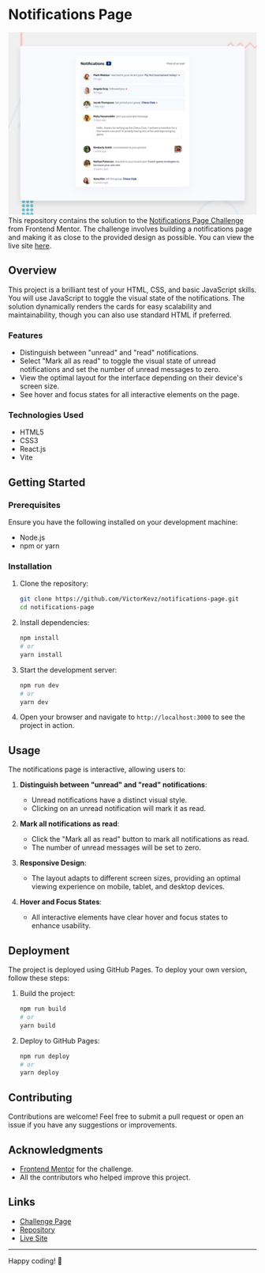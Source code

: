 # Notifications Page
![alt text](public/design/desktop-preview.jpg)
This repository contains the solution to the [Notifications Page Challenge](https://www.frontendmentor.io/challenges/notifications-page-DqK5QAmKbC) from Frontend Mentor. The challenge involves building a notifications page and making it as close to the provided design as possible. You can view the live site [here](https://victorkevz.github.io/notifications-page/).

## Overview

This project is a brilliant test of your HTML, CSS, and basic JavaScript skills. You will use JavaScript to toggle the visual state of the notifications. The solution dynamically renders the cards for easy scalability and maintainability, though you can also use standard HTML if preferred.

### Features

- Distinguish between "unread" and "read" notifications.
- Select "Mark all as read" to toggle the visual state of unread notifications and set the number of unread messages to zero.
- View the optimal layout for the interface depending on their device's screen size.
- See hover and focus states for all interactive elements on the page.

### Technologies Used

- HTML5
- CSS3
- React.js
- Vite

## Getting Started

### Prerequisites

Ensure you have the following installed on your development machine:

- Node.js
- npm or yarn

### Installation

1. Clone the repository:

   ```bash
   git clone https://github.com/VictorKevz/notifications-page.git
   cd notifications-page
   ```

2. Install dependencies:

   ```bash
   npm install
   # or
   yarn install
   ```

3. Start the development server:

   ```bash
   npm run dev
   # or
   yarn dev
   ```

4. Open your browser and navigate to `http://localhost:3000` to see the project in action.

## Usage

The notifications page is interactive, allowing users to:

1. **Distinguish between "unread" and "read" notifications**:
   - Unread notifications have a distinct visual style.
   - Clicking on an unread notification will mark it as read.

2. **Mark all notifications as read**:
   - Click the "Mark all as read" button to mark all notifications as read.
   - The number of unread messages will be set to zero.

3. **Responsive Design**:
   - The layout adapts to different screen sizes, providing an optimal viewing experience on mobile, tablet, and desktop devices.

4. **Hover and Focus States**:
   - All interactive elements have clear hover and focus states to enhance usability.

## Deployment

The project is deployed using GitHub Pages. To deploy your own version, follow these steps:

1. Build the project:

   ```bash
   npm run build
   # or
   yarn build
   ```

2. Deploy to GitHub Pages:

   ```bash
   npm run deploy
   # or
   yarn deploy
   ```

## Contributing

Contributions are welcome! Feel free to submit a pull request or open an issue if you have any suggestions or improvements.


## Acknowledgments

- [Frontend Mentor](https://www.frontendmentor.io) for the challenge.
- All the contributors who helped improve this project.

## Links

- [Challenge Page](https://www.frontendmentor.io/challenges/notifications-page-DqK5QAmKbC)
- [Repository](https://github.com/VictorKevz/notifications-page)
- [Live Site](https://victorkevz.github.io/notifications-page/)

---

Happy coding! 🚀

 

    
  
  

   
  

    
  

   
  
 

   
  

    
  

    
  